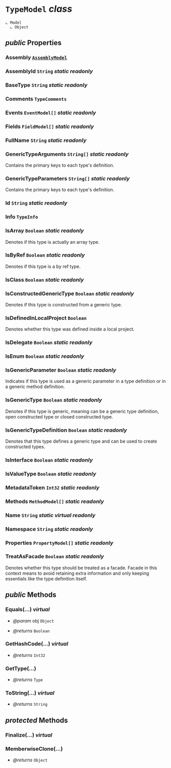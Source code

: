 # <code><span title="undefined">TypeModel</span></code> *class*

```
ட Model
  ட Object
```



## *public* Properties

### Assembly <code><a href="..\AssemblyModel.md">AssemblyModel</a></code>



### AssemblyId <code><span title="undefined">String</span></code> *static* *readonly*



### BaseType <code><span title="undefined">String</span></code> *static* *readonly*



### Comments <code><span title="undefined">TypeComments</span></code>



### Events <code><span title="undefined">EventModel[]</span></code> *static* *readonly*



### Fields <code><span title="undefined">FieldModel[]</span></code> *static* *readonly*



### FullName <code><span title="undefined">String</span></code> *static* *readonly*



### GenericTypeArguments <code><span title="undefined">String[]</span></code> *static* *readonly*

Contains the primary keys to each type's definition.

### GenericTypeParameters <code><span title="undefined">String[]</span></code> *static* *readonly*

Contains the primary keys to each type's definition.

### Id <code><span title="undefined">String</span></code> *static* *readonly*



### Info <code><span title="undefined">TypeInfo</span></code>



### IsArray <code><span title="undefined">Boolean</span></code> *static* *readonly*

Denotes if this type is actually an array type.

### IsByRef <code><span title="undefined">Boolean</span></code> *static* *readonly*

Denotes if this type is a by ref type.

### IsClass <code><span title="undefined">Boolean</span></code> *static* *readonly*



### IsConstructedGenericType <code><span title="undefined">Boolean</span></code> *static* *readonly*

Denotes if this type is constructed from a generic type.

### IsDefinedInLocalProject <code><span title="undefined">Boolean</span></code>

Denotes whether this type was defined inside a local project.

### IsDelegate <code><span title="undefined">Boolean</span></code> *static* *readonly*



### IsEnum <code><span title="undefined">Boolean</span></code> *static* *readonly*



### IsGenericParameter <code><span title="undefined">Boolean</span></code> *static* *readonly*

Indicates if this type is used as a generic parameter in a type definition or in a generic method definition.

### IsGenericType <code><span title="undefined">Boolean</span></code> *static* *readonly*

Denotes if this type is generic, meaning can be a generic type definition, open constructed type or closed constructed type.

### IsGenericTypeDefinition <code><span title="undefined">Boolean</span></code> *static* *readonly*

Denotes that this type defines a generic type and can be used to create constructed types.

### IsInterface <code><span title="undefined">Boolean</span></code> *static* *readonly*



### IsValueType <code><span title="undefined">Boolean</span></code> *static* *readonly*



### MetadataToken <code><span title="undefined">Int32</span></code> *static* *readonly*



### Methods <code><span title="undefined">MethodModel[]</span></code> *static* *readonly*



### Name <code><span title="undefined">String</span></code> *static* *virtual* *readonly*



### Namespace <code><span title="undefined">String</span></code> *static* *readonly*



### Properties <code><span title="undefined">PropertyModel[]</span></code> *static* *readonly*



### TreatAsFacade <code><span title="undefined">Boolean</span></code> *static* *readonly*

Denotes whether this type should be treated as a facade. Facade in this context means
to avoid retaining extra information and only keeping essentials like the type definition itself.



## *public* Methods

### Equals(...) *virtual*



- *@param* obj <code><span title="undefined">Object</span></code>

- *@returns* <code><span title="undefined">Boolean</span></code>

### GetHashCode(...) *virtual*



- *@returns* <code><span title="undefined">Int32</span></code>

### GetType(...)



- *@returns* <code><span title="undefined">Type</span></code>

### ToString(...) *virtual*



- *@returns* <code><span title="undefined">String</span></code>

## *protected* Methods

### Finalize(...) *virtual*





### MemberwiseClone(...)



- *@returns* <code><span title="undefined">Object</span></code>